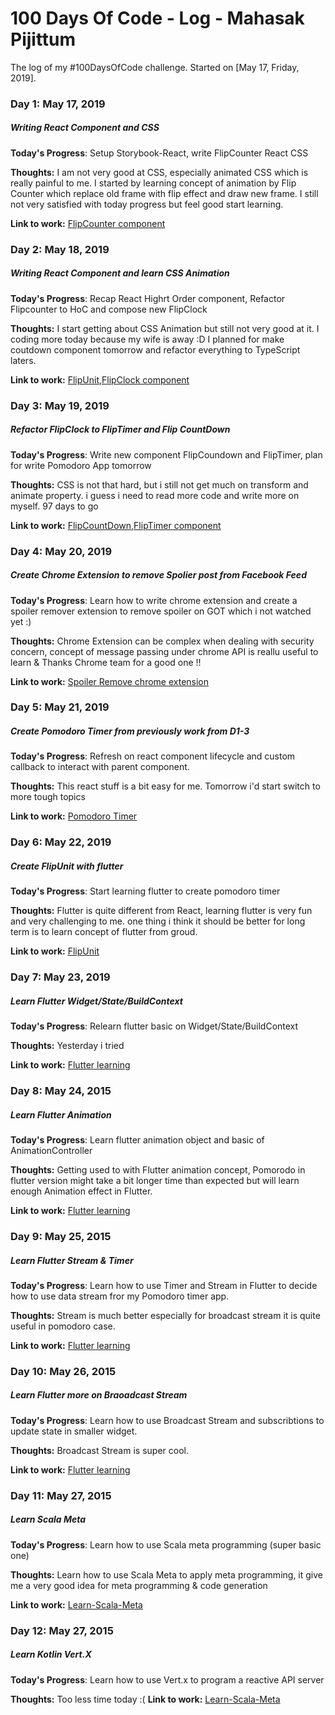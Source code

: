 # 100 Days Of Code - Log - Mahasak Pijittum

The log of my #100DaysOfCode challenge. Started on [May 17, Friday, 2019].

### Day 1: May 17, 2019
##### Writing React Component and CSS

**Today's Progress**: Setup Storybook-React, write FlipCounter React CSS

**Thoughts:** I am not very good at CSS, especially animated CSS which is really painful to me. I started by learning concept of animation by Flip Counter which replace old frame with flip effect and draw new frame. I still not very satisfied with today progress but feel good start learning.

**Link to work:** [FlipCounter component](https://github.com/mahasak/bigbear-components)


### Day 2: May 18, 2019
##### Writing React Component and learn CSS Animation

**Today's Progress**: Recap React Highrt Order component, Refactor Flipcounter to HoC and compose new FlipClock

**Thoughts:** I start getting about CSS Animation but still not very good at it. I coding more today because my wife is away :D I planned for make coutdown component tomorrow and refactor everything to TypeScript laters.

**Link to work:** [FlipUnit,FlipClock component](https://github.com/mahasak/bigbear-components)


### Day 3: May 19, 2019
##### Refactor FlipClock to FlipTimer and Flip CountDown

**Today's Progress**: Write new component FlipCoundown and FlipTimer, plan for write Pomodoro App tomorrow

**Thoughts:** CSS is not that hard, but i still not get much on transform and animate property. i guess i need to read more code and write more on myself. 97 days to go

**Link to work:** [FlipCountDown,FlipTimer component](https://github.com/mahasak/bigbear-components)

### Day 4: May 20, 2019
##### Create Chrome Extension to remove Spolier post from Facebook Feed

**Today's Progress**: Learn how to write chrome extension and create a spoiler remover extension to remove spoiler on GOT which i not watched yet :)

**Thoughts:** Chrome Extension can be complex when dealing with security concern, concept of message passing under chrome API is reallu useful to learn & Thanks Chrome team for a good one !!

**Link to work:** [Spoiler Remove chrome extension](https://github.com/mahasak/spoiler-remove-extension)

### Day 5: May 21, 2019
##### Create Pomodoro Timer from previously work from D1-3

**Today's Progress**: Refresh on react component lifecycle and custom callback to interact with parent component.

**Thoughts:** This react stuff is a bit easy for me. Tomorrow i'd start switch to more tough topics

**Link to work:** [Pomodoro Timer](https://github.com/mahasak/bigbear-components)


### Day 6: May 22, 2019
##### Create FlipUnit with flutter

**Today's Progress**: Start learning flutter to create pomodoro timer 

**Thoughts:** Flutter is quite different from React, learning flutter is very fun and very challenging to me. one thing i think it should be better for long term is to learn concept of flutter from groud.

**Link to work:** [FlipUnit](https://github.com/mahasak/bigbear_pomodoro_flutter)


### Day 7: May 23, 2019
##### Learn Flutter Widget/State/BuildContext

**Today's Progress**: Relearn flutter basic on Widget/State/BuildContext

**Thoughts:** Yesterday i tried 

**Link to work:** [Flutter learning](https://github.com/mahasak/bigbear_pomodoro_flutter)


### Day 8: May 24, 2015
##### Learn Flutter Animation

**Today's Progress**: Learn flutter animation object and basic of AnimationController

**Thoughts:** Getting used to with Flutter animation concept, Pomorodo in flutter version might take a bit longer time than expected but will learn enough Animation effect in Flutter.

**Link to work:** [Flutter learning](https://github.com/mahasak/bigbear_pomodoro_flutter)

### Day 9: May 25, 2015
##### Learn Flutter Stream & Timer

**Today's Progress**: Learn how to use Timer and Stream in Flutter to decide how to use data stream fror my Pomodoro timer app.

**Thoughts:** Stream is much better especially for broadcast stream it is quite useful in pomodoro case.

**Link to work:** [Flutter learning](https://github.com/mahasak/bigbear_pomodoro_flutter)

### Day 10: May 26, 2015
##### Learn Flutter more on Braoadcast Stream

**Today's Progress**: Learn how to use Broadcast Stream and subscribtions to update state in smaller widget.

**Thoughts:** Broadcast Stream is super cool.

**Link to work:** [Flutter learning](https://github.com/mahasak/bigbear_pomodoro_flutter)

### Day 11: May 27, 2015
##### Learn Scala Meta

**Today's Progress**: Learn how to use Scala meta programming (super basic one)

**Thoughts:** Learn how to use Scala Meta to apply meta programming, it give me a very good idea for meta programming & code generation

**Link to work:** [Learn-Scala-Meta](https://github.com/mahasak/learn-meta-prog)


### Day 12: May 27, 2015
##### Learn Kotlin Vert.X

**Today's Progress**: Learn how to use Vert.x to program a reactive API server

**Thoughts:** Too less time today :(
**Link to work:** [Learn-Scala-Meta](https://github.com/mahasak/learn-meta-prog)
